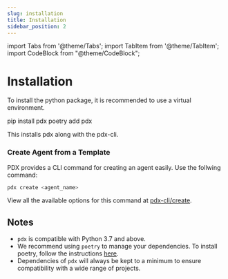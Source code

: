 ```yaml
---
slug: installation
title: Installation
sidebar_position: 2
---
```


import Tabs from '@theme/Tabs';
import TabItem from '@theme/TabItem';
import CodeBlock from "@theme/CodeBlock";

# Installation

To install the python package, it is recommended to use a virtual environment.

<Tabs>
  <TabItem value="pip" label="pip" default>
    <CodeBlock language="shell">pip install pdx</CodeBlock>    
  </TabItem>
  <TabItem value="poetry" label="poetry">
    <CodeBlock language="shell">poetry add pdx</CodeBlock>
  </TabItem>
</Tabs>

This installs pdx along with the pdx-cli.

### Create Agent from a Template

PDX provides a CLI command for creating an agent easily. Use the follwing command:

```bash
pdx create <agent_name>
```

View all the available options for this command at [pdx-cli/create](./pdx-cli/create).


## Notes

-   `pdx` is compatible with Python 3.7 and above.
-   We recommend using `poetry` to manage your dependencies. To install poetry, follow the instructions [here](https://python-poetry.org/docs/basic-usage/).
-   Dependencies of `pdx` will always be kept to a minimum to ensure compatibility with a wide range of projects.
